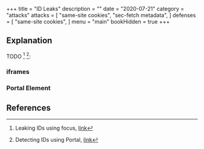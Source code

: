 +++
title = "ID Leaks"
description = ""
date = "2020-07-21"
category = "attacks"
attacks = [
    "same-site cookies",
    "sec-fetch metadata",
]
defenses = [
    "same-site cookies",
]
menu = "main"
bookHidden = true
+++

## Explanation

TODO [^1] [^2]: 


### iframes
### Portal Element


## References

[^1]: Leaking IDs using focus, [link](https://portswigger.net/research/xs-leak-leaking-ids-using-focus)

[^2]: Detecting IDs using Portal, [link](https://portswigger.net/research/xs-leak-detecting-ids-using-portal)
